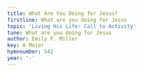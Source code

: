 ```yaml
---
title: What Are You Doing for Jesus?
firstline: What are you doing for Jesus
topic: 'Living His Life: Call to Activity'
tune: What are you doing for Jesus
author: Emily P. Miller
key: A Major
hymnnumber: 542
year: '-'
---
```

